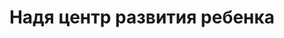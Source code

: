 ---
title: Надя центр развития ребенка
address: 'г. Запорожье, ул. Карпенко-Карого, 27-А'
tags:
  - Театральные студии для детей
geometry:
  location:
    lat: 47.8347432
    lng: 35.22132380000001
  viewport:
    northeast:
      lat: 47.83631553029149
      lng: 35.22304268029151
    southwest:
      lat: 47.83361756970849
      lng: 35.22034471970851
name: Надія
place_id: ChIJVVXhALxd3EARQq785pcyv-Y

---
